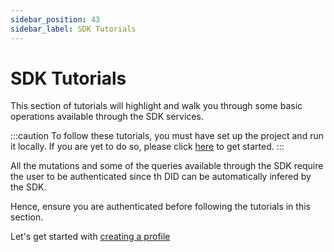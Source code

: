 ```yaml
---
sidebar_position: 43
sidebar_label: SDK Tutorials
---
```


# SDK Tutorials

This section of tutorials will highlight and walk you through some basic operations available through the SDK services.

:::caution
To follow these tutorials, you must have set up the project and run it locally. If you are yet to do so, please click [here](../../setup.md) to get started.
:::

All the mutations and some of the queries available through the SDK require the user to be authenticated since th DID can be automatically infered by the SDK.

Hence, ensure you are authenticated before following the tutorials in this section.

Let's get started with [creating a profile](./create-a-profile.md)
